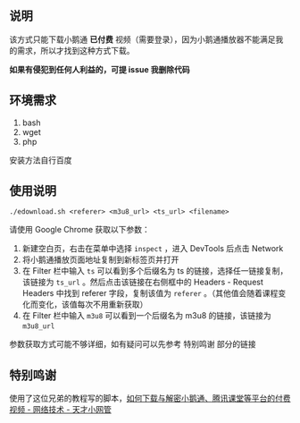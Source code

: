 ## 说明

该方式只能下载小鹅通 **已付费** 视频（需要登录），因为小鹅通播放器不能满足我的需求，所以才找到这种方式下载。

**如果有侵犯到任何人利益的，可提 issue 我删除代码**

## 环境需求

1. bash
2. wget
3. php

安装方法自行百度

## 使用说明

`./edownload.sh <referer> <m3u8_url> <ts_url> <filename>`

请使用 Google Chrome 获取以下参数：

1. 新建空白页，右击在菜单中选择 `inspect` ，进入 DevTools 后点击 Network
2. 将小鹅通播放页面地址复制到新标签页并打开
3. 在 Filter 栏中输入 `ts` 可以看到多个后缀名为 ts 的链接，选择任一链接复制，该链接为 `ts_url` 。然后点击该链接在右侧框中的 Headers - Request Headers 中找到 referer 字段，复制该值为 `referer` 。（其他值会随着课程变化而变化，该值每次不用重新获取）
4. 在 Filter 栏中输入 `m3u8` 可以看到一个后缀名为 m3u8 的链接，该链接为 `m3u8_url`

参数获取方式可能不够详细，如有疑问可以先参考 特别鸣谢 部分的链接

## 特别鸣谢

使用了这位兄弟的教程写的脚本，[如何下载与解密小鹅通、腾讯课堂等平台的付费视频 - 网络技术 - 天才小网管](https://www.qinyuanyang.com/post/240.html)